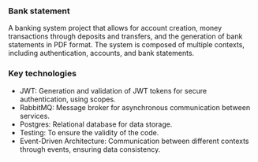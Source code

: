 ### Bank statement

A banking system project that allows for account creation, money transactions through deposits and transfers, and the generation of bank statements in PDF format. The system is composed of multiple contexts, including authentication, accounts, and bank statements.

### Key technologies

- JWT: Generation and validation of JWT tokens for secure authentication, using scopes.
- RabbitMQ: Message broker for asynchronous communication between services.
- Postgres: Relational database for data storage.
- Testing: To ensure the validity of the code.
- Event-Driven Architecture: Communication between different contexts through events, ensuring data consistency.